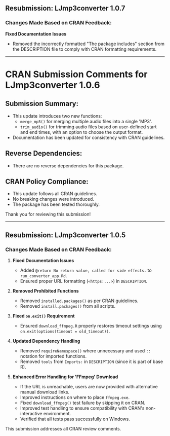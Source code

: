 ## Resubmission: LJmp3converter 1.0.7

### Changes Made Based on CRAN Feedback:

**Fixed Documentation Issues**  
   - Removed the incorrectly formatted "The package includes" section from the DESCRIPTION file to comply with CRAN formatting requirements.

---

# CRAN Submission Comments for LJmp3converter 1.0.6

## Submission Summary:
- This update introduces two new functions:
  - `merge_mp3()` for merging multiple audio files into a single 'MP3'.
  - `trim_audio()` for trimming audio files based on user-defined start and end times, with an option to choose the output format.
- Documentation has been updated for consistency with CRAN guidelines.

## Reverse Dependencies:
- There are no reverse dependencies for this package.

## CRAN Policy Compliance:
- This update follows all CRAN guidelines.
- No breaking changes were introduced.
- The package has been tested thoroughly.

Thank you for reviewing this submission!

---

## Resubmission: LJmp3converter 1.0.5

### Changes Made Based on CRAN Feedback:

1. **Fixed Documentation Issues**  
   - Added `@return No return value, called for side effects.` to `run_converter_app.Rd`.  
   - Ensured proper URL formatting (`<https:...>`) in `DESCRIPTION`.  

2. **Removed Prohibited Functions**  
   - Removed `installed.packages()` as per CRAN guidelines.  
   - Removed `install.packages()` from all scripts.  

3. **Fixed `on.exit()` Requirement**  
   - Ensured `download_ffmpeg.R` properly restores timeout settings using `on.exit(options(timeout = old_timeout))`.  

4. **Updated Dependency Handling**  
   - Removed `requireNamespace()` where unnecessary and used `::` notation for imported functions.  
   - Removed `tools` from `Imports:` in `DESCRIPTION` (since it is part of base R).  

5. **Enhanced Error Handling for 'FFmpeg' Download**  
   - If the URL is unreachable, users are now provided with alternative manual download links.  
   - Improved instructions on where to place `ffmpeg.exe`.
   - Fixed `download_ffmpeg()` test failure by skipping it on CRAN.
   - Improved test handling to ensure compatibility with CRAN's non-interactive environment.
   - Verified that all tests pass successfully on Windows. 

This submission addresses all CRAN review comments.

